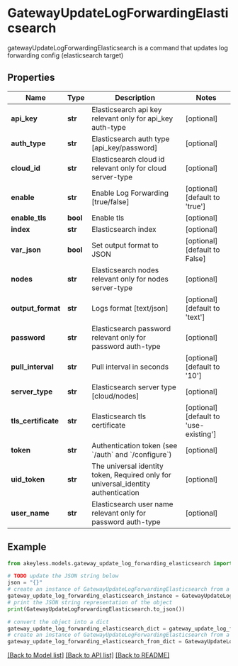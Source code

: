 # GatewayUpdateLogForwardingElasticsearch

gatewayUpdateLogForwardingElasticsearch is a command that updates log forwarding config (elasticsearch target)

## Properties

Name | Type | Description | Notes
------------ | ------------- | ------------- | -------------
**api_key** | **str** | Elasticsearch api key relevant only for api_key auth-type | [optional] 
**auth_type** | **str** | Elasticsearch auth type [api_key/password] | [optional] 
**cloud_id** | **str** | Elasticsearch cloud id relevant only for cloud server-type | [optional] 
**enable** | **str** | Enable Log Forwarding [true/false] | [optional] [default to 'true']
**enable_tls** | **bool** | Enable tls | [optional] 
**index** | **str** | Elasticsearch index | [optional] 
**var_json** | **bool** | Set output format to JSON | [optional] [default to False]
**nodes** | **str** | Elasticsearch nodes relevant only for nodes server-type | [optional] 
**output_format** | **str** | Logs format [text/json] | [optional] [default to 'text']
**password** | **str** | Elasticsearch password relevant only for password auth-type | [optional] 
**pull_interval** | **str** | Pull interval in seconds | [optional] [default to '10']
**server_type** | **str** | Elasticsearch server type [cloud/nodes] | [optional] 
**tls_certificate** | **str** | Elasticsearch tls certificate | [optional] [default to 'use-existing']
**token** | **str** | Authentication token (see &#x60;/auth&#x60; and &#x60;/configure&#x60;) | [optional] 
**uid_token** | **str** | The universal identity token, Required only for universal_identity authentication | [optional] 
**user_name** | **str** | Elasticsearch user name relevant only for password auth-type | [optional] 

## Example

```python
from akeyless.models.gateway_update_log_forwarding_elasticsearch import GatewayUpdateLogForwardingElasticsearch

# TODO update the JSON string below
json = "{}"
# create an instance of GatewayUpdateLogForwardingElasticsearch from a JSON string
gateway_update_log_forwarding_elasticsearch_instance = GatewayUpdateLogForwardingElasticsearch.from_json(json)
# print the JSON string representation of the object
print(GatewayUpdateLogForwardingElasticsearch.to_json())

# convert the object into a dict
gateway_update_log_forwarding_elasticsearch_dict = gateway_update_log_forwarding_elasticsearch_instance.to_dict()
# create an instance of GatewayUpdateLogForwardingElasticsearch from a dict
gateway_update_log_forwarding_elasticsearch_from_dict = GatewayUpdateLogForwardingElasticsearch.from_dict(gateway_update_log_forwarding_elasticsearch_dict)
```
[[Back to Model list]](../README.md#documentation-for-models) [[Back to API list]](../README.md#documentation-for-api-endpoints) [[Back to README]](../README.md)


